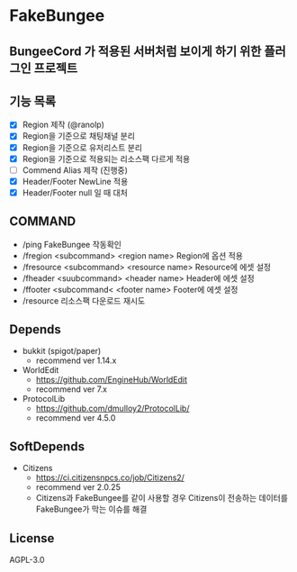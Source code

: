 # FakeBungee

## BungeeCord 가 적용된 서버처럼 보이게 하기 위한 플러그인 프로젝트

## 기능 목록

 - [x] Region 제작 (@ranolp)
 - [x] Region을 기준으로 채팅채널 분리
 - [x] Region을 기준으로 유저리스트 분리
 - [x] Region을 기준으로 적용되는 리소스팩 다르게 적용
 - [ ] Commend Alias 제작 (진행중)
 - [x] Header/Footer NewLine 적용
 - [x] Header/Footer null 일 때 대처
 
## COMMAND

 - /ping FakeBungee 작동확인
 - /fregion \<subcommand\> \<region name\> Region에 옵션 적용
 - /fresource \<subcommand\> \<resource name\> Resource에 에셋 설정
 - /fheader \<suubcommand\> \<header name\> Header에 에셋 설정
 - /ffooter \<subcommand\< \<footer name\> Footer에 에셋 설정
 - /resource 리소스팩 다운로드 재시도
 
## Depends
 - bukkit (spigot/paper)
    - recommend ver 1.14.x
 - WorldEdit
   - https://github.com/EngineHub/WorldEdit
   - recommend ver 7.x
 - ProtocolLib
   - https://github.com/dmulloy2/ProtocolLib/
   - recommend ver 4.5.0
   
## SoftDepends
 - Citizens
   - https://ci.citizensnpcs.co/job/Citizens2/
   - recommend ver 2.0.25
   - Citizens과 FakeBungee를 같이 사용할 경우 Citizens이 전송하는 데이터를 FakeBungee가 막는 이슈를 해결
 
## License

AGPL-3.0
